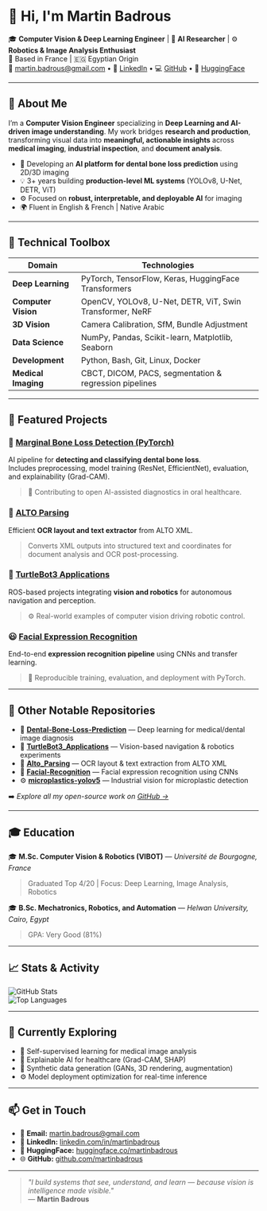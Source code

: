 # 👋 Hi, I'm Martin Badrous  

🎓 **Computer Vision & Deep Learning Engineer** | 🧠 **AI Researcher** | ⚙️ **Robotics & Image Analysis Enthusiast**  
📍 Based in France | 🇪🇬 Egyptian Origin  
📧 martin.badrous@gmail.com • 🔗 [LinkedIn](https://linkedin.com/in/martinbadrous) • 💻 [GitHub](https://github.com/martinbadrous) • 🤗 [HuggingFace](https://huggingface.co/martinbadrous)

---

## 🧭 About Me  

I’m a **Computer Vision Engineer** specializing in **Deep Learning and AI-driven image understanding**. My work bridges **research and production**, transforming visual data into **meaningful, actionable insights** across **medical imaging**, **industrial inspection**, and **document analysis**.

- 🦷 Developing an **AI platform for dental bone loss prediction** using 2D/3D imaging  
- 💡 3+ years building **production-level ML systems** (YOLOv8, U-Net, DETR, ViT)  
- ⚙️ Focused on **robust, interpretable, and deployable AI** for imaging  
- 🌍 Fluent in English & French | Native Arabic  

---

## 🧰 Technical Toolbox  

| Domain | Technologies |
|--------|--------------|
| **Deep Learning** | PyTorch, TensorFlow, Keras, HuggingFace Transformers |
| **Computer Vision** | OpenCV, YOLOv8, U-Net, DETR, ViT, Swin Transformer, NeRF |
| **3D Vision** | Camera Calibration, SfM, Bundle Adjustment |
| **Data Science** | NumPy, Pandas, Scikit-learn, Matplotlib, Seaborn |
| **Development** | Python, Bash, Git, Linux, Docker |
| **Medical Imaging** | CBCT, DICOM, PACS, segmentation & regression pipelines |

---

## 🚀 Featured Projects  

### 🦷 [Marginal Bone Loss Detection (PyTorch)](https://github.com/martinbadrous/Marginal-Bone-Loss-Detection-Using-Deep-Learning-PyTorch)  
AI pipeline for **detecting and classifying dental bone loss**.  
Includes preprocessing, model training (ResNet, EfficientNet), evaluation, and explainability (Grad-CAM).  
> 🔬 Contributing to open AI-assisted diagnostics in oral healthcare.

### 📜 [ALTO Parsing](https://github.com/martinbadrous/Alto_parsing)  
Efficient **OCR layout and text extractor** from ALTO XML.  
> Converts XML outputs into structured text and coordinates for document analysis and OCR post-processing.

### 🤖 [TurtleBot3 Applications](https://github.com/martinbadrous/Turtlebot3_applications)  
ROS-based projects integrating **vision and robotics** for autonomous navigation and perception.  
> ⚙️ Real-world examples of computer vision driving robotic control.

### 😃 [Facial Expression Recognition](https://github.com/martinbadrous/Facial-Recognition)  
End-to-end **expression recognition pipeline** using CNNs and transfer learning.  
> 🧩 Reproducible training, evaluation, and deployment with PyTorch.

---

## 📂 Other Notable Repositories  

- 🦷 [**Dental-Bone-Loss-Prediction**](https://github.com/martinbadrous/Marginal-Bone-Loss-Detection-Using-Deep-Learning-PyTorch) — Deep learning for medical/dental image diagnosis  
- 🤖 [**TurtleBot3_Applications**](https://github.com/martinbadrous/Turtlebot3_applications) — Vision-based navigation & robotics experiments  
- 🧩 [**Alto_Parsing**](https://github.com/martinbadrous/Alto_parsing) — OCR layout & text extraction from ALTO XML  
- 🔬 [**Facial-Recognition**](https://github.com/martinbadrous/Facial-Recognition) — Facial expression recognition using CNNs  
- ⚙️ [**microplastics-yolov5**](https://github.com/martinbadrous/microplastics-yolov5) — Industrial vision for microplastic detection  

➡️ _Explore all my open-source work on [GitHub →](https://github.com/martinbadrous)_

---

## 🎓 Education  

🎓 **M.Sc. Computer Vision & Robotics (VIBOT)** — *Université de Bourgogne, France*  
> Graduated Top 4/20 | Focus: Deep Learning, Image Analysis, Robotics  

🎓 **B.Sc. Mechatronics, Robotics, and Automation** — *Helwan University, Cairo, Egypt*  
> GPA: Very Good (81%)

---

## 📈 Stats & Activity  

![GitHub Stats](https://github-readme-stats.vercel.app/api?username=martinbadrous&show_icons=true&theme=radical)  
![Top Languages](https://github-readme-stats.vercel.app/api/top-langs/?username=martinbadrous&layout=compact&theme=radical)

---

## 🌱 Currently Exploring  

- 🧩 Self-supervised learning for medical image analysis  
- 🧠 Explainable AI for healthcare (Grad-CAM, SHAP)  
- 🧬 Synthetic data generation (GANs, 3D rendering, augmentation)  
- ⚙️ Model deployment optimization for real-time inference  

---

## 📫 Get in Touch  

- 📧 **Email:** martin.badrous@gmail.com  
- 💼 **LinkedIn:** [linkedin.com/in/martinbadrous](https://linkedin.com/in/martinbadrous)  
- 🤗 **HuggingFace:** [huggingface.co/martinbadrous](https://huggingface.co/martinbadrous)  
- 🌐 **GitHub:** [github.com/martinbadrous](https://github.com/martinbadrous)

---

> _"I build systems that see, understand, and learn — because vision is intelligence made visible."_  
> — **Martin Badrous**
